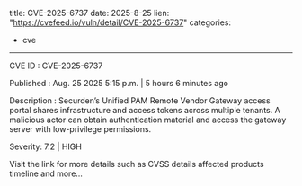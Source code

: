  
title: CVE-2025-6737
date: 2025-8-25
lien: "https://cvefeed.io/vuln/detail/CVE-2025-6737"
categories:
  - cve
---

CVE ID : CVE-2025-6737

Published :  Aug. 25
2025
5:15 p.m. | 5 hours
6 minutes ago

Description : Securden’s Unified PAM Remote Vendor Gateway access portal shares infrastructure and access tokens across multiple tenants. A malicious actor can obtain authentication material and access the gateway server with low-privilege permissions.

Severity: 7.2 | HIGH

Visit the link for more details
such as CVSS details
affected products
timeline
and more...
